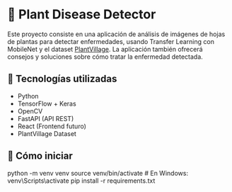# 🌿 Plant Disease Detector

Este proyecto consiste en una aplicación de análisis de imágenes de hojas de plantas para detectar enfermedades, usando Transfer Learning con MobileNet y el dataset [PlantVillage](https://www.kaggle.com/datasets/emmarex/plantdisease). La aplicación también ofrecerá consejos y soluciones sobre cómo tratar la enfermedad detectada.

## 🧠 Tecnologías utilizadas

- Python
- TensorFlow + Keras
- OpenCV
- FastAPI (API REST)
- React (Frontend futuro)
- PlantVillage Dataset

## 🚀 Cómo iniciar

python -m venv venv
source venv/bin/activate   # En Windows: venv\Scripts\activate
pip install -r requirements.txt
